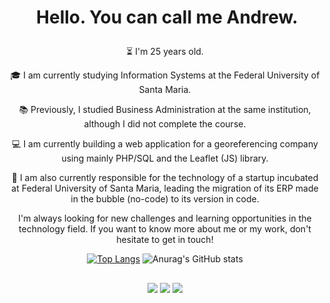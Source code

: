 # <p align="center"> &nbsp;Hello. You can call me Andrew.</p>


<p align="center">⏳ I'm 25 years old.
<p align="center">🎓 I am currently studying Information Systems at the Federal University of Santa Maria.
<p align="center">📚 Previously, I studied Business Administration at the same institution, although I did not complete the course.
<p align="center">💻 I am currently building a web application for a georeferencing company using mainly PHP/SQL and the Leaflet (JS) library.
<p align="center">🚀 I am also currently responsible for the technology of a startup incubated at Federal University of Santa Maria, leading the migration of its ERP made in the bubble (no-code) to its version in code.
<p align="center"> I'm always looking for new challenges and learning opportunities in the technology field. If you want to know more about me or my work, don't hesitate to get in touch!</p>





<div align="center">
  
  
[![Top Langs](https://github-readme-stats.vercel.app/api/top-langs/?username=noobandrew&layout=donut&theme=dark&langs_count=8)](https://github.com/anuraghazra/github-readme-stats)
![Anurag's GitHub stats](https://github-readme-stats.vercel.app/api?username=noobandrew&show_icons=true&theme=dark)
  <div>
  
  
 



## 
<p align="center"><a href="https://www.linkedin.com/in/hammelandrew/" target="_blank"><img src="https://img.shields.io/badge/-ANDREW HAMMEL-%230077B5?style=for-the-badge&logo=linkedin&logoColor=white" target="_blank"></a>
  <a href="https://instagram.com/hammelandrew" target="_blank"><img src="https://img.shields.io/badge/-hammelandrew-%23E4405F?style=for-the-badge&logo=instagram&logoColor=white" target="_blank"></a>
   <a href = "mailto:andrewhammelcontato@gmail.com"><img src="https://img.shields.io/badge/-GMAIL-%23333?style=for-the-badge&logo=gmail&logoColor=RED" target="_blank"></a>
